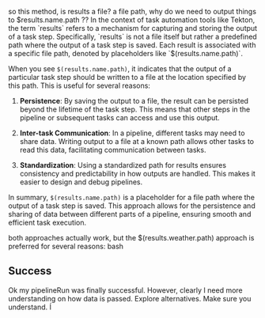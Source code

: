 so this method, is results a file? a file path, why do we need to output things to $results.name.path ??
In the context of task automation tools like Tekton, the term `results` refers to a mechanism for capturing and storing the output of a task step. Specifically, `results` is not a file itself but rather a predefined path where the output of a task step is saved. Each result is associated with a specific file path, denoted by placeholders like `$(results.name.path)`.

When you see `$(results.name.path)`, it indicates that the output of a particular task step should be written to a file at the location specified by this path. This is useful for several reasons:

1. **Persistence**: By saving the output to a file, the result can be persisted beyond the lifetime of the task step. This means that other steps in the pipeline or subsequent tasks can access and use this output.

2. **Inter-task Communication**: In a pipeline, different tasks may need to share data. Writing output to a file at a known path allows other tasks to read this data, facilitating communication between tasks.

3. **Standardization**: Using a standardized path for results ensures consistency and predictability in how outputs are handled. This makes it easier to design and debug pipelines.

In summary, `$(results.name.path)` is a placeholder for a file path where the output of a task step is saved. This approach allows for the persistence and sharing of data between different parts of a pipeline, ensuring smooth and efficient task execution.


both approaches actually work, but the $(results.weather.path) approach is preferred for several reasons:
bash


## Success
Ok my pipelineRun was finally successful. However, clearly I need more understanding on how data is passed. Explore alternatives. Make sure you understand. Í